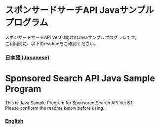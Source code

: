 # スポンサードサーチAPI Javaサンプルプログラム
スポンサードサーチAPI Ver.6.1向けのJavaサンプルプログラムです。<br>
ご利用前に、以下のreadmeをご確認ください。<br>
### [日本語 (Japanese)](./readme_JA.txt)


# Sponsored Search API Java Sample Program
This is Java Sample Program for Sponsored Search API Ver.6.1.<br>
Please confiorm the readme below before using.
### [English](./readme_EN.txt)
